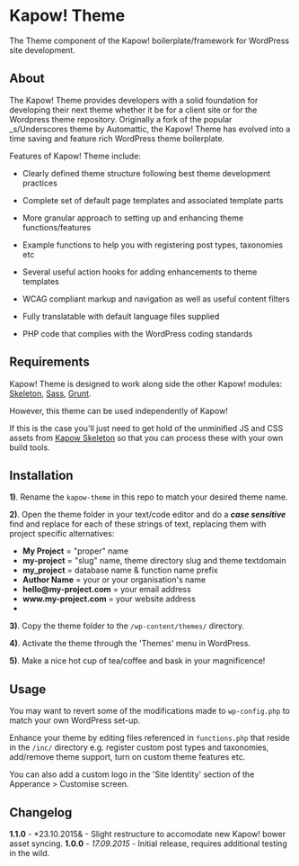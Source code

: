 # Kapow! Theme

The Theme component of the Kapow! boilerplate/framework for WordPress site development.

## About

The Kapow! Theme provides developers with a solid foundation for developing their next theme whether it be for a client site or for the Wordpress theme repository. Originally a fork of the popular _s/Underscores theme by Automattic, the Kapow! Theme has evolved into a time saving and feature rich WordPress theme boilerplate.

Features of Kapow! Theme include:

- Clearly defined theme structure following best theme development practices

- Complete set of default page templates and associated template parts

- More granular approach to setting up and enhancing theme functions/features

- Example functions to help you with registering post types, taxonomies etc

- Several useful action hooks for adding enhancements to theme templates

- WCAG compliant markup and navigation as well as useful content filters

- Fully translatable with default language files supplied

- PHP code that complies with the WordPress coding standards

## Requirements

Kapow! Theme is designed to work along side the other Kapow! modules: [Skeleton](https://github.com/mkdo/kapow-skeleton), [Sass](https://github.com/mkdo/kapow-sass), [Grunt](https://github.com/mkdo/kapow-grunt).

However, this theme can be used independently of Kapow!

If this is the case you'll just need to get hold of the unminified JS and CSS assets from [Kapow Skeleton](https://github.com/mkdo/kapow-skeleton) so that you can process these with your own build tools. 

## Installation

**1)**. Rename the `kapow-theme` in this repo to match your desired theme name.

**2)**. Open the theme folder in your text/code editor and do a ***case sensitive*** find and replace for each of these strings of text, replacing them with project specific alternatives:

- **My Project** = "proper" name 
- **my-project** = "slug" name, theme directory slug and theme textdomain
- **my_project** = database name & function name prefix
- **Author Name** = your or your organisation's name
- **hello@<span></span>my-project.com** = your email address
- **<span>www.</span>my-project.com** = your website address
- 
**3)**. Copy the theme folder to the `/wp-content/themes/` directory.

**4)**. Activate the theme through the 'Themes' menu in WordPress.

**5)**. Make a nice hot cup of tea/coffee and bask in your magnificence!

## Usage

You may  want to revert some of the modifications made to `wp-config.php` to match your own WordPress set-up.

Enhance your theme by editing files referenced in `functions.php` that reside in the `/inc/` directory e.g. register custom post types and taxonomies, add/remove theme support, turn on custom theme features etc.

You can also add a custom logo in the 'Site Identity' section of the Apperance > Customise screen.

## Changelog

**1.1.0** - *23.10.2015& - Slight restructure to accomodate new Kapow! bower asset syncing.
**1.0.0** - *17.09.2015* - Initial release, requires additional testing in the wild.
